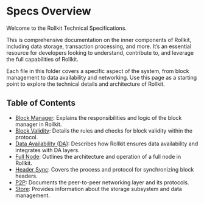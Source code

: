 # Specs Overview

Welcome to the Rollkit Technical Specifications.

This is comprehensive documentation on the inner components of Rollkit, including data storage, transaction processing, and more. It’s an essential resource for developers looking to understand, contribute to, and leverage the full capabilities of Rollkit.

Each file in this folder covers a specific aspect of the system, from block management to data availability and networking. Use this page as a starting point to explore the technical details and architecture of Rollkit.

## Table of Contents

- [Block Manager](/learn/specs/block-manager.md): Explains the responsibilities and logic of the block manager in Rollkit.
- [Block Validity](/learn/specs/block-validity.md): Details the rules and checks for block validity within the protocol.
- [Data Availability (DA)](/learn/specs/da.md): Describes how Rollkit ensures data availability and integrates with DA layers.
- [Full Node](/learn/specs/full_node.md): Outlines the architecture and operation of a full node in Rollkit.
- [Header Sync](/learn/specs/header-sync.md): Covers the process and protocol for synchronizing block headers.
- [P2P](/learn/specs/p2p.md): Documents the peer-to-peer networking layer and its protocols.
- [Store](/learn/specs/store.md): Provides information about the storage subsystem and data management.

